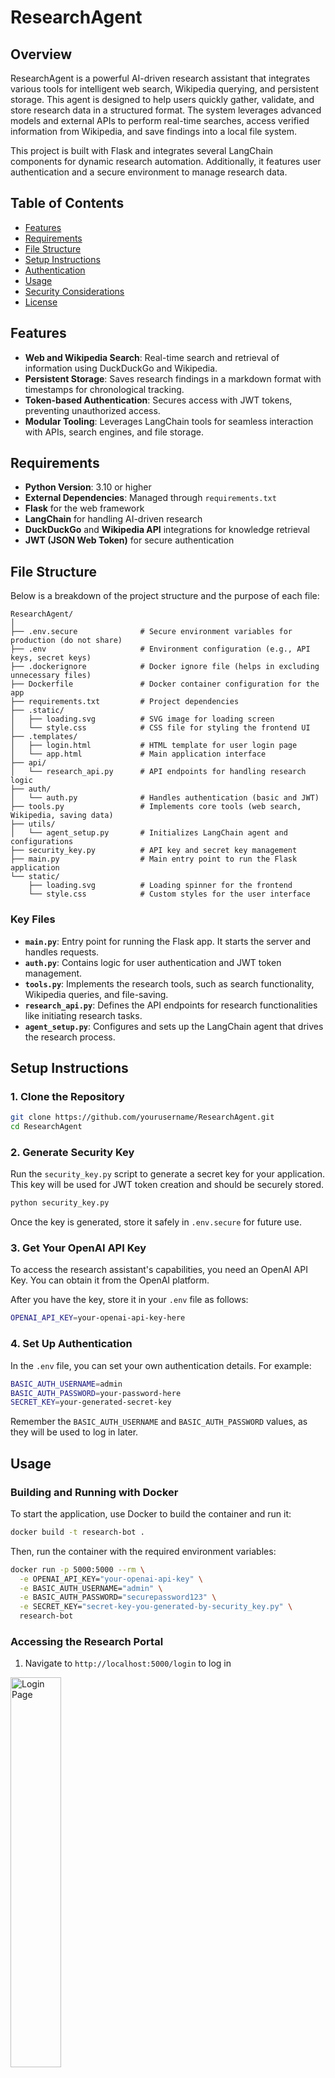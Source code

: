 # ResearchAgent

## Overview
ResearchAgent is a powerful AI-driven research assistant that integrates various tools for intelligent web search, Wikipedia querying, and persistent storage. This agent is designed to help users quickly gather, validate, and store research data in a structured format. The system leverages advanced models and external APIs to perform real-time searches, access verified information from Wikipedia, and save findings into a local file system.

This project is built with Flask and integrates several LangChain components for dynamic research automation. Additionally, it features user authentication and a secure environment to manage research data.

## Table of Contents
- [Features](#features)
- [Requirements](#requirements)
- [File Structure](#file-structure)
- [Setup Instructions](#setup-instructions)
- [Authentication](#authentication)
- [Usage](#usage)
- [Security Considerations](#security-considerations)
- [License](#license)

## Features
- **Web and Wikipedia Search**: Real-time search and retrieval of information using DuckDuckGo and Wikipedia.
- **Persistent Storage**: Saves research findings in a markdown format with timestamps for chronological tracking.
- **Token-based Authentication**: Secures access with JWT tokens, preventing unauthorized access.
- **Modular Tooling**: Leverages LangChain tools for seamless interaction with APIs, search engines, and file storage.

## Requirements
- **Python Version**: 3.10 or higher
- **External Dependencies**: Managed through `requirements.txt`
- **Flask** for the web framework
- **LangChain** for handling AI-driven research
- **DuckDuckGo** and **Wikipedia API** integrations for knowledge retrieval
- **JWT (JSON Web Token)** for secure authentication

## File Structure
Below is a breakdown of the project structure and the purpose of each file:
```text
ResearchAgent/
│
├── .env.secure              # Secure environment variables for production (do not share)
├── .env                     # Environment configuration (e.g., API keys, secret keys)
├── .dockerignore            # Docker ignore file (helps in excluding unnecessary files)
├── Dockerfile               # Docker container configuration for the app
├── requirements.txt         # Project dependencies
├── .static/
│   ├── loading.svg          # SVG image for loading screen
│   └── style.css            # CSS file for styling the frontend UI
├── .templates/
│   ├── login.html           # HTML template for user login page
│   └── app.html             # Main application interface
├── api/
│   └── research_api.py      # API endpoints for handling research logic
├── auth/
│   └── auth.py              # Handles authentication (basic and JWT)
├── tools.py                 # Implements core tools (web search, Wikipedia, saving data)
├── utils/
│   └── agent_setup.py       # Initializes LangChain agent and configurations
├── security_key.py          # API key and secret key management
├── main.py                  # Main entry point to run the Flask application
└── static/
    ├── loading.svg          # Loading spinner for the frontend
    └── style.css            # Custom styles for the user interface
```


### Key Files
- **`main.py`**: Entry point for running the Flask app. It starts the server and handles requests.
- **`auth.py`**: Contains logic for user authentication and JWT token management.
- **`tools.py`**: Implements the research tools, such as search functionality, Wikipedia queries, and file-saving.
- **`research_api.py`**: Defines the API endpoints for research functionalities like initiating research tasks.
- **`agent_setup.py`**: Configures and sets up the LangChain agent that drives the research process.

## Setup Instructions

### 1. Clone the Repository
```bash
git clone https://github.com/yourusername/ResearchAgent.git
cd ResearchAgent
```

### 2. Generate Security Key
Run the `security_key.py` script to generate a secret key for your application. This key will be used for JWT token creation and should be securely stored.

```bash
python security_key.py
```
Once the key is generated, store it safely in `.env.secure` for future use.

### 3. Get Your OpenAI API Key
To access the research assistant's capabilities, you need an OpenAI API Key. You can obtain it from the OpenAI platform.

After you have the key, store it in your `.env` file as follows:

```bash
OPENAI_API_KEY=your-openai-api-key-here
```
### 4. Set Up Authentication
In the `.env` file, you can set your own authentication details. For example:

```bash
BASIC_AUTH_USERNAME=admin
BASIC_AUTH_PASSWORD=your-password-here
SECRET_KEY=your-generated-secret-key
```
Remember the `BASIC_AUTH_USERNAME` and `BASIC_AUTH_PASSWORD` values, as they will be used to log in later.

## Usage
### Building and Running with Docker
To start the application, use Docker to build the container and run it:

```bash
docker build -t research-bot .
```

Then, run the container with the required environment variables:

```bash
docker run -p 5000:5000 --rm \
  -e OPENAI_API_KEY="your-openai-api-key" \
  -e BASIC_AUTH_USERNAME="admin" \
  -e BASIC_AUTH_PASSWORD="securepassword123" \
  -e SECRET_KEY="secret-key-you-generated-by-security_key.py" \
  research-bot
  ```
### Accessing the Research Portal
<style>
  .image-slider {
    overflow: hidden;
    position: relative;
  }
  
  .slide-animation {
    animation: slideHorizontal 12s infinite ease-in-out;
    transition: transform 0.8s ease;
  }
  

  .image-pair {
    display: flex;
    gap: 20px;
    padding: 10px;
    margin: 40px 10px;
  }
  
  .image-pair img {
    width: 45%;
    height: auto;
    border-radius: 8px;
    transition: transform 0.3s ease;
  }
  
  .image-pair img:hover {
    transform: translateX(10px);
    z-index: 2;
  }
</style>

1. Navigate to `http://localhost:5000/login` to log in
<div class="image-slider">
  <img src="images/1.png" alt="Login Page" class="slide-animation" style="width: 40%;">
</div>

2. Upon successful authentication, you'll be redirected to the research dashboard (`/app`)
<div class="image-pair">
  <img src="images/2a.png" alt="Night Mode" style="animation: slideLeft 1s ease-out; width: 40%; height: 80%">
  <img src="images/2b.png" alt="Day Mode" style="animation: slideRight 1s ease-out;width: 40%; height: 80%">
</div>

3. From the dashboard, you can:
   - Perform web searches
   - Query Wikipedia
   - Save research findings
<div style="display: flex; gap: 20px; padding: 10px; margin: 40px 10px; justify-content: center;">
  <img src="images/3a.png" alt="Query Page day mode" style="width: 30%; height: auto; box-shadow: 0 2px 4px rgba(0,0,0,0.1);">
  <img src="images/3b.png" alt="Query Page night mode" style="width: 30%; height: auto; box-shadow: 0 2px 4px rgba(0,0,0,0.1);">
</div>


## Authentication System

### Token-Based Authentication
- Uses JWT tokens to secure access
- Flow:
  1. Visit `/login` and enter credentials
  2. Successful authentication generates a JWT token
  3. Token is attached to URL for subsequent requests

### Manual Authentication Flow
- The system validates credentials against environment variables (`BASIC_AUTH_USERNAME` and `BASIC_AUTH_PASSWORD`). Once validated, a token is generated using the secret key defined in `.env`.

## Security Considerations
- Sensitive Information: Ensure that .env.secure and .env files are never pushed to public repositories.

- Password Hashing: The current implementation uses plaintext passwords for authentication. Do not use in production; integrate a password hashing mechanism (e.g., bcrypt) for better security.

- Token Expiry: JWT tokens are configured to expire after 24 hours to reduce security risks from session hijacking.

- HTTPS: Use HTTPS (via reverse proxy like Nginx) in production to protect sensitive data such as JWT tokens.

- Rate Limiting: For API security, implement rate limiting to avoid excessive requests from users.

## License
This project is licensed under the [MIT License](./LICENSE) - see the LICENSE file for details.

## Contributing
We welcome contributions to ResearchAgent. Please fork the repository and submit a pull request for any changes. For major changes, please open an issue first to discuss what you would like to change.

## Conclusion
The ResearchAgent is a robust tool for automating research tasks, offering real-time search, Wikipedia querying, and persistent storage. By setting up the environment correctly and following the steps outlined in this README, you'll be ready to harness the full power of this agent for your research automation needs.

## 📬 Contact

Feel free to reach out or connect with me:

- 📧 **Email:** [adenabrehama@gmail.com](mailto:adenabrehama@gmail.com)
- 💼 **LinkedIn:** [linkedin.com/in/aden](https://www.linkedin.com/in/aden-alemayehu-1629aa255)
- 🎨 **CodePen:** [codepen.io/adexoxo](https://codepen.io/adexoxo)
